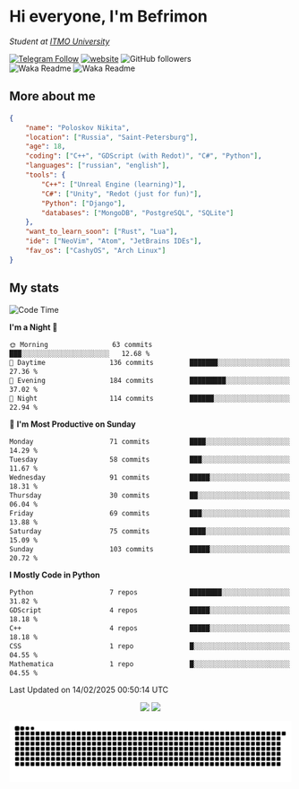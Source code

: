 # Hi everyone, I'm Befrimon
*Student at [ITMO University](https://itmo.ru/)*

[![Telegram Follow](https://img.shields.io/badge/Telegram-2CA5E0?style=flat-squeare&logo=telegram&logoColor=white)](https://t.me/bigtoad_tavern)
[![website](https://img.shields.io/badge/Website-2CA5E0?style=flat-squeare&logo=google-chrome&logoColor=white&color=320142)](https://bfn-dev.ru/)
![GitHub followers](https://img.shields.io/github/followers/Befrimon?label=Follow&style=social)
<br>
![Waka Readme](https://github.com/Befrimon/Befrimon/workflows/WakaReadme/badge.svg)
![Waka Readme](https://github.com/Befrimon/Befrimon/workflows/snake/badge.svg)

## More about me
``` JSON
{
    "name": "Poloskov Nikita",
    "location": ["Russia", "Saint-Petersburg"],
    "age": 18,
    "coding": ["C++", "GDScript (with Redot)", "C#", "Python"],
    "languages": ["russian", "english"],
    "tools": {
        "C++": ["Unreal Engine (learning)"],
        "C#": ["Unity", "Redot (just for fun)"],
        "Python": ["Django"],
        "databases": ["MongoDB", "PostgreSQL", "SQLite"]
    },
    "want_to_learn_soon": ["Rust", "Lua"],
    "ide": ["NeoVim", "Atom", "JetBrains IDEs"],
    "fav_os": ["CashyOS", "Arch Linux"]
}
```

## My stats
<!--START_SECTION:waka-->
![Code Time](http://img.shields.io/badge/Code%20Time-9%20hrs%2046%20mins-blue)

**I'm a Night 🦉** 

```text
🌞 Morning                63 commits          ███░░░░░░░░░░░░░░░░░░░░░░   12.68 % 
🌆 Daytime                136 commits         ███████░░░░░░░░░░░░░░░░░░   27.36 % 
🌃 Evening                184 commits         █████████░░░░░░░░░░░░░░░░   37.02 % 
🌙 Night                  114 commits         ██████░░░░░░░░░░░░░░░░░░░   22.94 % 
```
📅 **I'm Most Productive on Sunday** 

```text
Monday                   71 commits          ████░░░░░░░░░░░░░░░░░░░░░   14.29 % 
Tuesday                  58 commits          ███░░░░░░░░░░░░░░░░░░░░░░   11.67 % 
Wednesday                91 commits          █████░░░░░░░░░░░░░░░░░░░░   18.31 % 
Thursday                 30 commits          ██░░░░░░░░░░░░░░░░░░░░░░░   06.04 % 
Friday                   69 commits          ███░░░░░░░░░░░░░░░░░░░░░░   13.88 % 
Saturday                 75 commits          ████░░░░░░░░░░░░░░░░░░░░░   15.09 % 
Sunday                   103 commits         █████░░░░░░░░░░░░░░░░░░░░   20.72 % 
```


**I Mostly Code in Python** 

```text
Python                   7 repos             ████████░░░░░░░░░░░░░░░░░   31.82 % 
GDScript                 4 repos             █████░░░░░░░░░░░░░░░░░░░░   18.18 % 
C++                      4 repos             █████░░░░░░░░░░░░░░░░░░░░   18.18 % 
CSS                      1 repo              █░░░░░░░░░░░░░░░░░░░░░░░░   04.55 % 
Mathematica              1 repo              █░░░░░░░░░░░░░░░░░░░░░░░░   04.55 % 
```




 Last Updated on 14/02/2025 00:50:14 UTC
<!--END_SECTION:waka-->

<div align=center>
    <img src="https://gh.uoc.run.place/api?username=Befrimon&hide_border=true&show_icons=true&bg_color=0d1117&text_color=fff">
    <img src="https://gh.uoc.run.place/api/top-langs/?username=Befrimon&layout=compact&hide_border=true&show_icons=true&bg_color=0d1117&text_color=fff">
</p>


<picture>
  <source media="(prefers-color-scheme: dark)" srcset="https://raw.githubusercontent.com/Befrimon/Befrimon/output/github-snake-dark.svg">
  <source media="(prefers-color-scheme: light)" srcset="https://raw.githubusercontent.com/Befrimon/Befrimon/output/github-snake.svg">
  <img alt="github contribution grid snake animation" src="https://raw.githubusercontent.com/Befrimon/Befrimon/output/github-snake.svg">
</picture>
